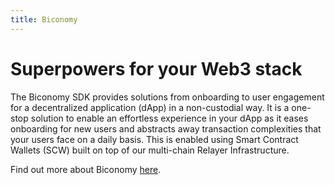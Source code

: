 ```yaml
---
title: Biconomy
---
```


# Superpowers for your Web3 stack

The Biconomy SDK provides solutions from onboarding to user engagement for a decentralized application (dApp) in a non-custodial way. It is a one-stop solution to enable an effortless experience in your dApp as it eases onboarding for new users and abstracts away transaction complexities that your users face on a daily basis. This is enabled using Smart Contract Wallets (SCW) built on top of our multi-chain Relayer Infrastructure.

Find out more about Biconomy [here](https://www.biconomy.io/).
